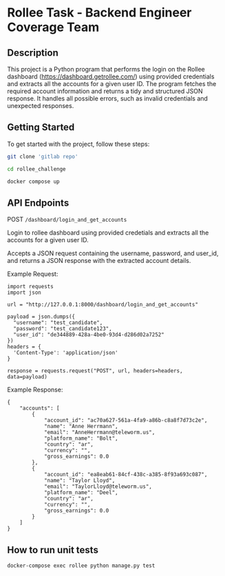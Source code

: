 # Rollee Task - Backend Engineer Coverage Team



## Description

This project is a Python program that performs the login on the Rollee dashboard (https://dashboard.getrollee.com/) using provided credentials and extracts all the accounts for a given user ID. The program fetches the required account information and returns a tidy and structured JSON response. It handles all possible errors, such as invalid credentials and unexpected responses.

## Getting Started

To get started with the project, follow these steps:

```bash
git clone 'gitlab repo'

cd rollee_challenge

docker compose up
```

## API Endpoints

POST `/dashboard/login_and_get_accounts`

Login to rollee dashboard using provided credetials and extracts all the accounts for a given user ID.

Accepts a JSON request containing the username, password, and user_id, and returns a JSON response with the extracted account details.

Example Request:
```
import requests
import json

url = "http://127.0.0.1:8000/dashboard/login_and_get_accounts"

payload = json.dumps({
  "username": "test_candidate",
  "password": "test_candidate123",
  "user_id": "de344889-428a-4be0-93d4-d286d02a7252"
})
headers = {
  'Content-Type': 'application/json'
}

response = requests.request("POST", url, headers=headers, data=payload)
```
Example Response:
```
{
    "accounts": [
        {
            "account_id": "ac70a627-561a-4fa9-a86b-c8a8f7d73c2e",
            "name": "Anne Herrmann",
            "email": "AnneHerrmann@teleworm.us",
            "platform_name": "Bolt",
            "country": "ar",
            "currency": "",
            "gross_earnings": 0.0
        },
        {
            "account_id": "ea8eab61-84cf-438c-a385-8f93a693c087",
            "name": "Taylor Lloyd",
            "email": "TaylorLloyd@teleworm.us",
            "platform_name": "Deel",
            "country": "ar",
            "currency": "",
            "gross_earnings": 0.0
        }
    ]
}
```

## How to run unit tests
```
docker-compose exec rollee python manage.py test
```

